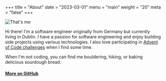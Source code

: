 +++
title = "About"
date = "2023-03-01"
menu = "main"
weight = "20"
meta = "false"
+++

![That's me](/images/avatar.png#float-right)

Hi there!
I'm a software engineer originally from Germany but currently living in Dublin.
I have a passion for software engineering and enjoy building side projects using various technologies.
I also love participating in [Advent of Code challenges](https://adventofcode.com) when I find some time.
 
When I'm not coding, you can find me bouldering, hiking, or baking delicious sourdough bread.

#### [More on GitHub](https://github.com/ChFlick/)
